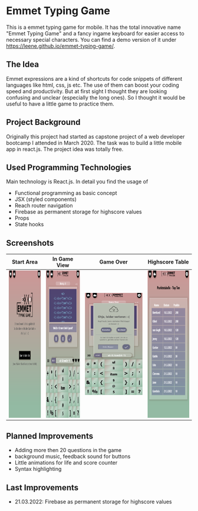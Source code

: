 
# Emmet Typing Game

This is a emmet typing game for mobile. It has the total innovative name "Emmet Typing Game" and a fancy ingame keyboard for easier access to necessary special characters. You can find a demo version of it under https://leene.github.io/emmet-typing-game/.

## The Idea

Emmet expressions are a kind of shortcuts for code snippets of different languages like html, css, js etc. The use of them can boost your coding speed and productivity. But at first sight I thought they are looking confusing and unclear (especially the long ones). So I thought it would be useful to have a little game to practice them.

## Project Background

Originally this project had started as capstone project of a web developer bootcamp I attended in March 2020. The task was to build a little mobile app in react.js. The project idea was totally free.

## Used Programming Technologies

Main technology is React.js. In detail you find the usage of 
 - Functional programming as basic concept
 - JSX (styled components)
 - Reach router navigation
 - Firebase as permanent storage for highscore values
 - Props
 - State hooks

 ## Screenshots
 |          Start Area           |             In Game View         |          Game Over            |             Highscore Table      | 
| :----------------------------: | :------------------------------: | :----------------------------: | :------------------------------: | 
| <img src="./public/screenshots_finishedApp/startArea.png" style="height:400px"> | <img src="./public/screenshots_finishedApp/ingameView.png" style="height:400px"> | <img src="./public/screenshots_finishedApp/gameOverDialog.png" style="height:400px, width=auto"> | <img src="./public/screenshots_finishedApp/highscore2Tabelle.png" style="height:400px"> | 

## Planned Improvements
- Adding more then 20 questions in the game
- background music, feedback sound for buttons
- Little animations for life and score counter
- Syntax highlighting

## Last Improvements
- 21.03.2022: Firebase as permanent storage for highscore values 
